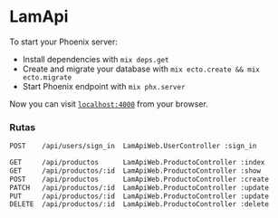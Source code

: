 # LamApi

To start your Phoenix server:

  * Install dependencies with `mix deps.get`
  * Create and migrate your database with `mix ecto.create && mix ecto.migrate`
  * Start Phoenix endpoint with `mix phx.server`

Now you can visit [`localhost:4000`](http://localhost:4000) from your browser.

### Rutas
```sh
POST    /api/users/sign_in  LamApiWeb.UserController :sign_in

GET     /api/productos      LamApiWeb.ProductoController :index
GET     /api/productos/:id  LamApiWeb.ProductoController :show
POST    /api/productos      LamApiWeb.ProductoController :create
PATCH   /api/productos/:id  LamApiWeb.ProductoController :update
PUT     /api/productos/:id  LamApiWeb.ProductoController :update
DELETE  /api/productos/:id  LamApiWeb.ProductoController :delete

```

